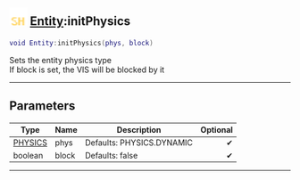 ## <img src="../../.gitbook/assets/shared.png" width="32" height="32" /> [Entity](../entity/README.md):initPhysics

```lua
void Entity:initPhysics(phys, block)
```

Sets the entity physics type<br>If block is set, the VIS will be blocked by it<br>

-----------------
## Parameters

| Type   | Name | Description | Optional |
| ------ | ---- | ----------- | -------: |
| [PHYSICS](../physics/README.md) | phys | Defaults: PHYSICS.DYNAMIC | ✔ |
| boolean | block | Defaults: false | ✔ |


--------